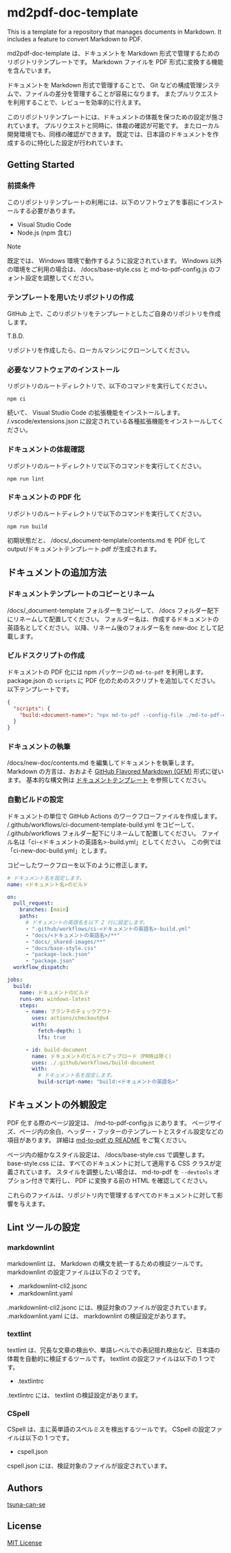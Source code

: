 <!-- cspell:ignore tsuna -->
# md2pdf-doc-template

This is a template for a repository that manages documents in Markdown.
It includes a feature to convert Markdown to PDF.

md2pdf-doc-template は、ドキュメントを Markdown 形式で管理するためのリポジトリテンプレートです。
Markdown ファイルを PDF 形式に変換する機能を含んでいます。

ドキュメントを Markdown 形式で管理することで、 Git などの構成管理システムで、ファイルの差分を管理することが容易になります。
またプルリクエストを利用することで、レビューを効率的に行えます。

このリポジトリテンプレートには、ドキュメントの体裁を保つための設定が施されています。
プルリクエストと同時に、体裁の確認が可能です。
またローカル開発環境でも、同様の確認ができます。
既定では、日本語のドキュメントを作成するのに特化した設定が行われています。

## Getting Started

### 前提条件

このリポジトリテンプレートの利用には、以下のソフトウェアを事前にインストールする必要があります。

- Visual Studio Code
- Node.js (npm 含む)

> [!NOTE]
> 既定では、 Windows 環境で動作するように設定されています。
> Windows 以外の環境をご利用の場合は、 /docs/base-style.css と md-to-pdf-config.js のフォント設定を調整してください。

### テンプレートを用いたリポジトリの作成

GitHub 上で、このリポジトリをテンプレートとしたご自身のリポジトリを作成します。

T.B.D.

リポジトリを作成したら、ローカルマシンにクローンしてください。

### 必要なソフトウェアのインストール

リポジトリのルートディレクトリで、以下のコマンドを実行してください。

```plane
npm ci
```

続いて、 Visual Studio Code の拡張機能をインストールします。
/.vscode/extensions.json に設定されている各種拡張機能をインストールしてください。

### ドキュメントの体裁確認

リポジトリのルートディレクトリで以下のコマンドを実行してください。

```plane
npm run lint
```

### ドキュメントの PDF 化

リポジトリのルートディレクトリで以下のコマンドを実行してください。

```plane
npm run build
```

初期状態だと、 /docs/_document-template/contents.md を PDF 化して output/ドキュメントテンプレート.pdf が生成されます。

## ドキュメントの追加方法

### ドキュメントテンプレートのコピーとリネーム

\/docs\/\_document-template フォルダーをコピーして、 \/docs フォルダー配下にリネームして配置してください。
フォルダー名は、作成するドキュメントの英語名としてください。
以降、リネーム後のフォルダー名を new-doc として記載します。

### ビルドスクリプトの作成

ドキュメントの PDF 化には npm パッケージの `md-to-pdf` を利用します。
package.json の `scripts` に PDF 化のためのスクリプトを追加してください。
以下テンプレートです。

```json
{
  "scripts": {
    "build:<document-name>": "npx md-to-pdf --config-file ./md-to-pdf-config.json ./docs/<document-name>/contents.md",
  }
}
```
### ドキュメントの執筆

\/docs\/new-doc\/contents.md を編集してドキュメントを執筆します。
Markdown の方言は、おおよそ [GitHub Flavored Markdown (GFM)](https://github.github.com/gfm/) 形式に従います。
基本的な構文例は [ドキュメントテンプレート](/docs/_document-template/contents.md) を参照してください。

### 自動ビルドの設定

ドキュメントの単位で GitHub Actions のワークフローファイルを作成します。
\/\.github\/workflows\/ci-document-template-build.yml をコピーして、 \/\.github\/workflows フォルダー配下にリネームして配置してください。
ファイル名は「ci\-\<ドキュメントの英語名\>\-build.yml」としてください。
この例では「ci-new-doc-build.yml」とします。

コピーしたワークフローを以下のように修正します。

```yaml
# ドキュメント名を設定します。
name: <ドキュメント名>のビルド

on:
  pull_request:
    branches: [main]
    paths:
      # ドキュメントの英語名を以下 2 行に設定します。
      - ".github/workflows/ci-<ドキュメントの英語名>-build.yml"
      - "docs/<ドキュメントの英語名>/**"
      - "docs/_shared-images/**"
      - "docs/base-style.css"
      - "package-lock.json"
      - "package.json"
  workflow_dispatch:

jobs:
  build:
    name: ドキュメントのビルド
    runs-on: windows-latest
    steps:
      - name: ブランチのチェックアウト
        uses: actions/checkout@v4
        with:
          fetch-depth: 1
          lfs: true

      - id: build-document
        name: ドキュメントのビルドとアップロード（PR時は除く）
        uses: ./.github/workflows/build-document
        with:
          # ドキュメント名を設定します。
          build-script-name: "build:<ドキュメントの英語名>"
```

## ドキュメントの外観設定

PDF 化する際のページ設定は、 \/md-to-pdf-config.js にあります。
ページサイズ、ページ内の余白、ヘッダー・フッターのテンプレートとスタイル設定などの項目があります。
詳細は [md-to-pdf の README](https://github.com/simonhaenisch/md-to-pdf) をご覧ください。

ページ内の細かなスタイル設定は、 \/docs\/base-style.css で調整します。
base-style.css には、すべてのドキュメントに対して適用する CSS クラスが定義されています。
スタイルを調整したい場合は、 md-to-pdf を `--devtools` オプション付きで実行し、 PDF に変換する前の HTML を確認してください。

これらのファイルは、リポジトリ内で管理するすべてのドキュメントに対して影響を与えます。

## Lint ツールの設定

### markdownlint

markdownlint は、 Markdown の構文を統一するための検証ツールです。
markdownlint の設定ファイルは以下の 2 つです。

- \.markdownlint-cli2.jsonc
- \.markdownlint.yaml

\.markdownlint-cli2.jsonc には、検証対象のファイルが設定されています。
\.markdownlint.yaml には、 markdownlint の検証設定があります。

### textlint

textlint は、冗長な文章の検出や、単語レベルでの表記揺れ検出など、日本語の体裁を自動的に検証するツールです。
textlint の設定ファイルは以下の 1 つです。

- \.textlintrc

\.textlintrc には、 textlint の検証設定があります。

### CSpell

CSpell は、主に英単語のスペルミスを検出するツールです。
CSpell の設定ファイルは以下の 1 つです。

- cspell.json

cspell.json には、検証対象のファイルが設定されています。

## Authors

[tsuna-can-se](https://github.com/tsuna-can-se)

## License

[MIT License](/LICENSE)
